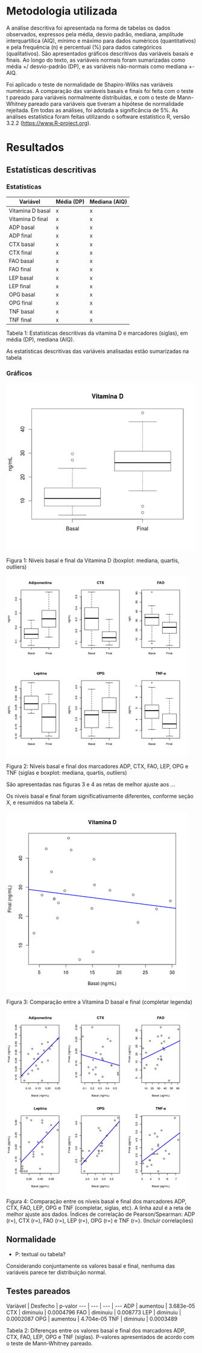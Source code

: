 # Metodologia utilizada

A análise descritiva foi apresentada na forma de tabelas os dados observados, expressos pela média, desvio padrão, mediana, amplitude interquartílica (AIQ), mínimo e máximo para dados numéricos (quantitativos) e pela frequência (n) e percentual (%) para dados categóricos (qualitativos). São apresentados gráficos descritivos das variáveis basais e finais. Ao longo do texto, as variáveis normais foram sumarizadas como média +/ desvio-padrão (DP), e as variáveis não-normais como mediana +- AIQ.

Foi aplicado o teste de normalidade de Shapiro-Wilks nas variáveis numéricas. A comparação das variáveis basais e finais foi feita com o teste t pareado para variáveis normalmente distribuídas,  e com o teste de Mann-Whitney pareado para variáveis que tiveram a hipótese de normalidade rejeitada. Em todas as análises, foi adotada a  significância de 5%. As análises estatística foram feitas utilizando o software estatístico R, versão 3.2.2 (https://www.R-project.org).

# Resultados

## Estatísticas descritivas

### Estatísticas

Variável | Média (DP) | Mediana (AIQ)
---| --- | ---
Vitamina D basal | x | x
Vitamina D final | x | x
ADP basal | x | x
ADP final | x | x
CTX basal | x | x
CTX final | x | x
FAO basal | x | x
FAO final | x | x
LEP basal | x | x
LEP final | x | x
OPG basal | x | x
OPG final | x | x
TNF basal | x | x
TNF final | x | x

Tabela 1: Estatísticas descritivas da vitamina D e marcadores (siglas), em média (DP), mediana (AIQ).

As estatísticas descritivas das variáveis analisadas estão sumarizadas na tabela

### Gráficos

![Boxplots da Vitamina D](../figuras/boxplots-vitaminad.png)

Figura 1: Níveis basal e final da Vitamina D (boxplot: mediana, quartis, outliers)

![Boxplots dos marcadores](../figuras/boxplots-marcadores.png)

Figura 2: Níveis basal e final dos marcadores ADP, CTX, FAO, LEP, OPG e TNF (siglas e boxplot: mediana, quartis, outliers)

São apresentadas nas figuras 3 e 4 as retas de melhor ajuste aos ...

Os níveis basal e final foram significativamente diferentes, conforme seção X, e resumidos na tabela X.

![Scatterplot Vitamina D](../figuras/scatterplots-vitaminad.png)

Figura 3: Comparação entre a Vitamina D basal e final (completar legenda)

![Scatterplot marcadores](../figuras/scatterplots-marcadores.png)

Figura 4: Comparação entre os níveis basal e final dos marcadores ADP, CTX, FAO, LEP, OPG e TNF (completar, siglas, etc). A linha azul é a reta de melhor ajuste aos dados. Índices de correlação de Pearson/Spearman: ADP (r=), CTX (r=), FAO (r=), LEP (r=), OPG (r=) e TNF (r=). (Incluir correlações)

## Normalidade

- P: textual ou tabela?

Considerando conjuntamente os valores basal e final, nenhuma das variáveis parece ter distribuição normal.


## Testes pareados

Variável | Desfecho | p-valor
--- | --- | --- | ---
ADP | aumentou | 3.683e-05
CTX | diminuiu | 0.0004796
FAO | diminuiu | 0.008773
LEP | diminuiu | 0.0002087
OPG | aumentou | 4.704e-05
TNF | diminuiu | 0.0003489

Tabela 2: Diferenças entre os valores basal e final dos marcadores ADP, CTX, FAO, LEP, OPG e TNF (siglas). P-valores apresentados de acordo com o teste de Mann-Whitney pareado.

